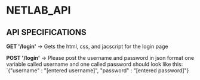# NETLAB_API
## API SPECIFICATIONS
__GET '/login'__  ->
Gets the html, css, and jacscript for the login page

__POST '/login'__ ->
Please post the username and password in json format
one variable called username and one called password
should look like this:
`{"username" : "[entered username]", "password" : "[entered password]"}

